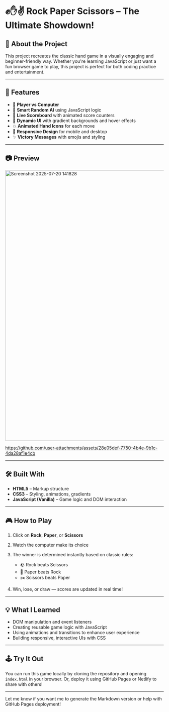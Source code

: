 # ✊✋✌️ Rock Paper Scissors – The Ultimate Showdown!

## 🧠 About the Project

This project recreates the classic hand game in a visually engaging and beginner-friendly way. Whether you're learning JavaScript or just want a fun browser game to play, this project is perfect for both coding practice and entertainment.

---

## 🚀 Features

* 🧍 **Player vs Computer**
* 🧠 **Smart Random AI** using JavaScript logic
* 🎯 **Live Scoreboard** with animated score counters
* 🎨 **Dynamic UI** with gradient backgrounds and hover effects
* 💥 **Animated Hand Icons** for each move
* 📱 **Responsive Design** for mobile and desktop
* ✨ **Victory Messages** with emojis and styling

---

## 📷 Preview

<img width="1918" height="861" alt="Screenshot 2025-07-20 141828" src="https://github.com/user-attachments/assets/d273e893-e2c6-405f-88ef-4d87d6abac90" />




https://github.com/user-attachments/assets/28e05def-7750-4b4e-9b1c-4da28af1e4cb




---

## 🛠️ Built With

* **HTML5** – Markup structure
* **CSS3** – Styling, animations, gradients
* **JavaScript (Vanilla)** – Game logic and DOM interaction

---

## 🎮 How to Play

1. Click on **Rock**, **Paper**, or **Scissors**
2. Watch the computer make its choice
3. The winner is determined instantly based on classic rules:

   * 🪨 Rock beats Scissors
   * 📄 Paper beats Rock
   * ✂️ Scissors beats Paper
4. Win, lose, or draw — scores are updated in real time!

---

## 💡 What I Learned

* DOM manipulation and event listeners
* Creating reusable game logic with JavaScript
* Using animations and transitions to enhance user experience
* Building responsive, interactive UIs with CSS

---

## 🕹️ Try It Out

You can run this game locally by cloning the repository and opening `index.html` in your browser. Or, deploy it using GitHub Pages or Netlify to share with others!

---

Let me know if you want me to generate the Markdown version or help with GitHub Pages deployment!

